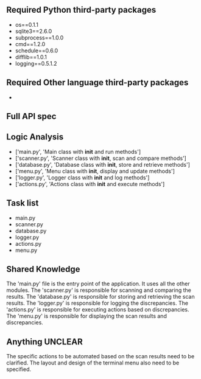 ## Required Python third-party packages

- os==0.1.1
- sqlite3==2.6.0
- subprocess==1.0.0
- cmd==1.2.0
- schedule==0.6.0
- difflib==1.0.1
- logging==0.5.1.2

## Required Other language third-party packages

- 

## Full API spec



## Logic Analysis

- ['main.py', 'Main class with __init__ and run methods']
- ['scanner.py', 'Scanner class with __init__, scan and compare methods']
- ['database.py', 'Database class with __init__, store and retrieve methods']
- ['menu.py', 'Menu class with __init__, display and update methods']
- ['logger.py', 'Logger class with __init__ and log methods']
- ['actions.py', 'Actions class with __init__ and execute methods']

## Task list

- main.py
- scanner.py
- database.py
- logger.py
- actions.py
- menu.py

## Shared Knowledge

The 'main.py' file is the entry point of the application. It uses all the other modules. The 'scanner.py' is responsible for scanning and comparing the results. The 'database.py' is responsible for storing and retrieving the scan results. The 'logger.py' is responsible for logging the discrepancies. The 'actions.py' is responsible for executing actions based on discrepancies. The 'menu.py' is responsible for displaying the scan results and discrepancies.

## Anything UNCLEAR

The specific actions to be automated based on the scan results need to be clarified. The layout and design of the terminal menu also need to be specified.

